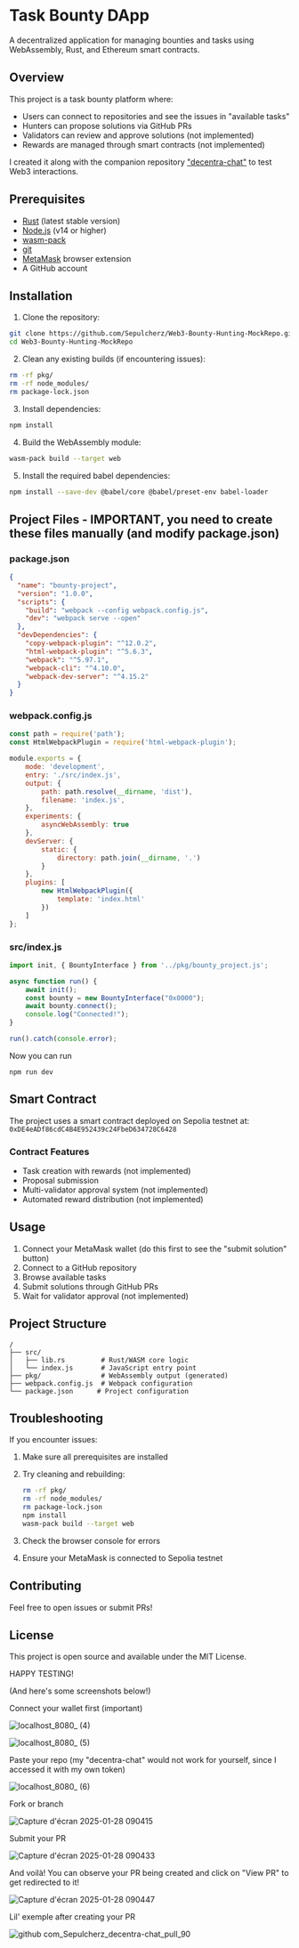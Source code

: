 # Task Bounty DApp

A decentralized application for managing bounties and tasks using WebAssembly, Rust, and Ethereum smart contracts.

## Overview

This project is a task bounty platform where:
- Users can connect to repositories and see the issues in "available tasks"
- Hunters can propose solutions via GitHub PRs
- Validators can review and approve solutions (not implemented)
- Rewards are managed through smart contracts (not implemented)

I created it along with the companion repository ["decentra-chat"](https://github.com/Sepulcherz/decentra-chat) to test Web3 interactions.

## Prerequisites

- [Rust](https://rustup.rs/) (latest stable version)
- [Node.js](https://nodejs.org/) (v14 or higher)
- [wasm-pack](https://rustwasm.github.io/wasm-pack/installer/)
- [git](https://git-scm.com/)
- [MetaMask](https://metamask.io/) browser extension
- A GitHub account

## Installation

1. Clone the repository:
```bash
git clone https://github.com/Sepulcherz/Web3-Bounty-Hunting-MockRepo.git
cd Web3-Bounty-Hunting-MockRepo
```

2. Clean any existing builds (if encountering issues):
```bash
rm -rf pkg/
rm -rf node_modules/
rm package-lock.json
```

3. Install dependencies:
```bash
npm install
```

4. Build the WebAssembly module:
```bash
wasm-pack build --target web
```

5. Install the required babel dependencies:
```bash
npm install --save-dev @babel/core @babel/preset-env babel-loader
```

## Project Files - IMPORTANT, you need to create these files manually (and modify package.json)

### package.json
```json
{
  "name": "bounty-project",
  "version": "1.0.0",
  "scripts": {
    "build": "webpack --config webpack.config.js",
    "dev": "webpack serve --open"
  },
  "devDependencies": {
    "copy-webpack-plugin": "^12.0.2",
    "html-webpack-plugin": "^5.6.3",
    "webpack": "^5.97.1",
    "webpack-cli": "^4.10.0",
    "webpack-dev-server": "^4.15.2"
  }
}
```

### webpack.config.js
```javascript
const path = require('path');
const HtmlWebpackPlugin = require('html-webpack-plugin');

module.exports = {
    mode: 'development',
    entry: './src/index.js',
    output: {
        path: path.resolve(__dirname, 'dist'),
        filename: 'index.js',
    },
    experiments: {
        asyncWebAssembly: true
    },
    devServer: {
        static: {
            directory: path.join(__dirname, '.')
        }
    },
    plugins: [
        new HtmlWebpackPlugin({
            template: 'index.html'
        })
    ]
};
```

### src/index.js
```javascript
import init, { BountyInterface } from '../pkg/bounty_project.js';

async function run() {
    await init();
    const bounty = new BountyInterface("0x0000");
    await bounty.connect();
    console.log("Connected!");
}

run().catch(console.error);
```

Now you can run
```
npm run dev
```

## Smart Contract

The project uses a smart contract deployed on Sepolia testnet at: `0xDE4eADf86cdC4B4E952439c24FbeD634728C6428`

### Contract Features
- Task creation with rewards (not implemented)
- Proposal submission
- Multi-validator approval system (not implemented)
- Automated reward distribution (not implemented)

## Usage

1. Connect your MetaMask wallet (do this first to see the "submit solution" button)
2. Connect to a GitHub repository
3. Browse available tasks
4. Submit solutions through GitHub PRs
5. Wait for validator approval (not implemented)

## Project Structure
```
/
├── src/
│   ├── lib.rs         # Rust/WASM core logic
│   └── index.js       # JavaScript entry point
├── pkg/               # WebAssembly output (generated)
├── webpack.config.js  # Webpack configuration
└── package.json      # Project configuration
```

## Troubleshooting

If you encounter issues:

1. Make sure all prerequisites are installed

2. Try cleaning and rebuilding:
   ```bash
   rm -rf pkg/
   rm -rf node_modules/
   rm package-lock.json
   npm install
   wasm-pack build --target web
   ```

3. Check the browser console for errors

4. Ensure your MetaMask is connected to Sepolia testnet

## Contributing

Feel free to open issues or submit PRs!

## License

This project is open source and available under the MIT License.

HAPPY TESTING!

(And here's some screenshots below!)

Connect your wallet first (important)

![localhost_8080_ (4)](https://github.com/user-attachments/assets/7eb19e98-c582-4a96-aa31-05a3237619b1)


![localhost_8080_ (5)](https://github.com/user-attachments/assets/58410edd-4bf2-48f9-8b52-c0f358bbf21d)

Paste your repo (my "decentra-chat" would not work for yourself, since I accessed it with my own token)

![localhost_8080_ (6)](https://github.com/user-attachments/assets/a40dd8ea-f9f2-47a3-a4f7-382e5aa267bc)

Fork or branch

![Capture d'écran 2025-01-28 090415](https://github.com/user-attachments/assets/3a12cc6c-3e2b-4802-8067-ef3892bcd07c)

Submit your PR

![Capture d'écran 2025-01-28 090433](https://github.com/user-attachments/assets/87808eb3-faa5-4c25-9c3e-1569e2cd9415)

And voilà! You can observe your PR being created and click on "View PR" to get redirected to it!

![Capture d'écran 2025-01-28 090447](https://github.com/user-attachments/assets/55cded30-f354-436f-a9d5-0b96d838fbfb)

Lil' exemple after creating your PR

![github com_Sepulcherz_decentra-chat_pull_90](https://github.com/user-attachments/assets/1a7db82c-03b0-4f87-84fe-481c14a288f7)

